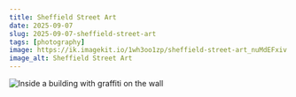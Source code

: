 ```yaml
---
title: Sheffield Street Art
date: 2025-09-07
slug: 2025-09-07-sheffield-street-art
tags: [photography]
image: https://ik.imagekit.io/1wh3oo1zp/sheffield-street-art_nuMdEFxiv
image_alt: Sheffield Street Art
---
```


![Inside a building with graffiti on the wall](https://ik.imagekit.io/1wh3oo1zp/DSCF0862_ZfSJ9XtNe)